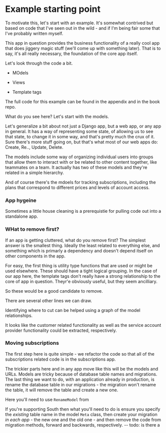 # Example starting point

To motivate this, let's start with an example. It's somewhat contrived
but based on code that I've seen out in the wild - and if I'm being fair
some that I've probably written myself.

This app in question provides  the business functionality of a really
cool app that does jiggery magic stuff (we'll come up with something
later). That is to say, it's all really necessary, the foundation of the
core app itself.

Let's look through the code a bit.

- MOdels

- Views

- Template tags

The full code for this example can be found in the appendix and in the
book repo.

What do you see here? Let's start with the models.

Let's generalize a bit about not just a Django app, but a web app, or
any app in general. It has a way of representing some state, of allowing
us to see that state, to change it in some way, and that's pretty much
the crux of it. Sure there's more stuff going on, but that's what most
of our web apps do: Create, Re.., Update, Delete.

The models include some way of organizing individual users into groups
that allow them to interact with or be related to other content
together, like teammates on a team. It actually has two of these models
and they're related in a simple hierarchy.

And of course there's the mdoels for tracking subscriptions, including
the plans that correspond to different prices and levels of account
access.

### App hygeine

Sometimes a little house cleaning is a prerequistie for pulling code out
into a standalone app.

### WHat to remove first?

If an app is getting cluttered, what do you remove first? The simplest
answer is the smallest thing. Ideally the least related to everything
else, and something which is primarly a dependency and doesn't depend
itself on other components in the app.

For easy, the first thing is utility type functions that are used or
might be used elsewhere. These should have a tight logical grouping. In
the case of our app here, the template tags don't really have a strong
relationship to the core of app in question. Theyr'e obviously useful,
but they seem ancilliary.

So these would be a good candidate to remove.

There are several other lines we can draw.

Identifying where to cut can be helped using a graph of the model
relationships.

It looks like the customer related functionality as well as the service
account provider functionality could be extracted, respectively.

### Moving subscriptions

The first step here is quite simple - we refactor the code so that all
of the subscriptions related code is in the subscriptions app.

The trickier parts here and in any app move like this will be the models
and URLs. Models are tricky because of database table names and
migrations. The last thing we want to do, with an application already in
production, is rename the database table in our migrations - the
migration won't rename the table, it will remove the table and create a
new one.

Here you'll need to use `RenameModel` from

If you're supporting South then what you'll need to do is ensure you
specify the *existing* table name in the model `Meta` class, then create
your migration *in each app* - the new one and the old one - and then
remove the code from migration methods, forward and backwards,
respectively.
-- todo: is there a 
